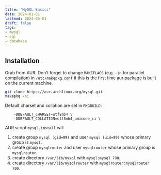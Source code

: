 ```yaml
---
title: "MySQL Basics"
date: 2024-01-01
lastmod: 2024-05-01
draft: false
tags:
- mysql
- sql
- database
---
```


Installation
-----------

Grab from AUR. Don't forget to change `MAKEFLAGS` (e.g. `-jn` for parallel compilation) in `/etc/makepkg.conf` if this is the first time aur package is built on the current machine. 

```bash
git clone https://aur.archlinux.org/mysql.git
makepkg -si
```

Default charset and collation are set in `PKGBUILD`:

```pkgbuild
	-DDEFAULT_CHARSET=utf8mb4 \
	-DDEFAULT_COLLATION=utf8mb4_unicode_ci \
```


AUR script `mysql.install` will
1. create group `mysql (gid=89)` and user `mysql (uid=89)` whose primary group is `mysql`.
2. create group `mysqlrouter` and user `mysqlrouter` whose primary group is `mysqlrouter`.
3. create directory `/var/lib/mysql` with `mysql:mysql 700`.
4. create directory `/var/lib/mysqlrouter` with `mysqlrouter:mysqlrouter 700`.

